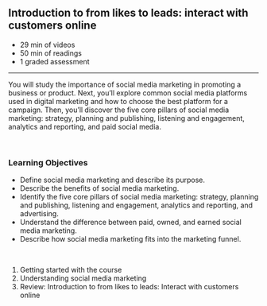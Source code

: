 ## Introduction to from likes to leads: interact with customers online

- 29 min of videos
- 50 min of readings
- 1 graded assessment

<hr>

You will study the importance of social media marketing in promoting a business or product. Next, you’ll explore common social media platforms used in digital marketing and how to choose the best platform for a campaign. Then, you’ll discover the five core pillars of social media marketing: strategy, planning and publishing, listening and engagement, analytics and reporting, and paid social media.

<br>

### Learning Objectives

- Define social media marketing and describe its purpose.
- Describe the benefits of social media marketing.
- Identify the five core pillars of social media marketing: strategy, planning and publishing, listening and engagement, analytics and reporting, and advertising.
- Understand the difference between paid, owned, and earned social media marketing.
- Describe how social media marketing fits into the marketing funnel.

<br>

1. Getting started with the course
2. Understanding social media marketing
3. Review: Introduction to from likes to leads: Interact with customers online
